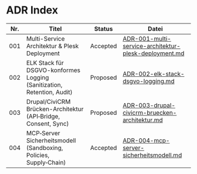 # ADR Index

| Nr. | Titel | Status | Datei |
| --- | ----- | ------ | ----- |
| 001 | Multi-Service Architektur & Plesk Deployment | Accepted | [ADR-001-multi-service-architektur-plesk-deployment.md](./ADR-001-multi-service-architektur-plesk-deployment.md) |
| 002 | ELK Stack für DSGVO-konformes Logging (Sanitization, Retention, Audit) | Proposed | [ADR-002-elk-stack-dsgvo-logging.md](./ADR-002-elk-stack-dsgvo-logging.md) |
| 003 | Drupal/CiviCRM Brücken-Architektur (API‑Bridge, Consent, Sync) | Proposed | [ADR-003-drupal-civicrm-bruecken-architektur.md](./ADR-003-drupal-civicrm-bruecken-architektur.md) |
| 004 | MCP‑Server Sicherheitsmodell (Sandboxing, Policies, Supply‑Chain) | Accepted | [ADR-004-mcp-server-sicherheitsmodell.md](./ADR-004-mcp-server-sicherheitsmodell.md) |
